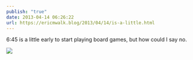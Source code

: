 ```yaml
---
publish: "true"
date: 2013-04-14 06:26:22
url: https://ericmwalk.blog/2013/04/14/is-a-little.html
---
```


6:45 is a little early to start playing board games, but how could I say no.

![](https://ericmwalk.blog/uploads/2022/3e9fe78729.jpg)